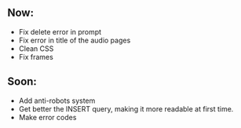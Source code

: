Now:
----
* Fix delete error in prompt
* Fix error in title of the audio pages
* Clean CSS
* Fix frames

Soon:
----
* Add anti-robots system
* Get better the INSERT query, making it more readable at first time.
* Make error codes